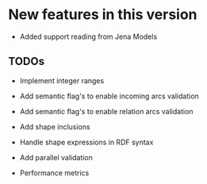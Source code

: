 New features in this version
============================

-   Added support reading from Jena Models

TODOs
-----

-   Implement integer ranges

-   Add semantic flag's to enable incoming arcs validation

-   Add semantic flag's to enable relation arcs validation

-   Add shape inclusions

-   Handle shape expressions in RDF syntax

-   Add parallel validation

-   Performance metrics








